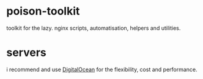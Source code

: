 # poison-toolkit

toolkit for the lazy. nginx scripts, automatisation, helpers and utilities.

# servers
i recommend and use [DigitalOcean](https://m.do.co/c/cc32693cf515) for the flexibility, cost and performance. 
